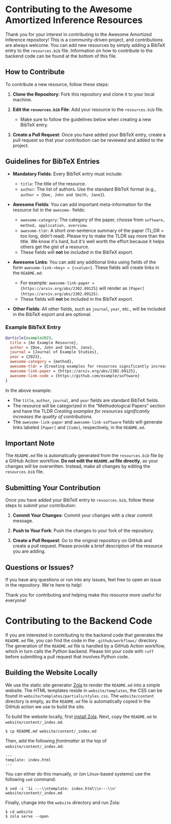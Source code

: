 # Contributing to the Awesome Amortized Inference Resources

Thank you for your interest in contributing to the Awesome Amortized Inference repository! This is a community-driven project, and contributions are always welcome. You can add new resources by simply adding a BibTeX entry to the `resources.bib` file.
Information on how to contribute to the backend code can be found at the bottom of this file.

## How to Contribute

To contribute a new resource, follow these steps:

1. **Clone the Repository**: Fork this repository and clone it to your local machine.

2. **Edit the `resources.bib` File**: Add your resource to the `resources.bib` file.

   - Make sure to follow the guidelines below when creating a new BibTeX entry.

3. **Create a Pull Request**: Once you have added your BibTeX entry, create a pull request so that your contribution can be reviewed and added to the project.

## Guidelines for BibTeX Entries

- **Mandatory Fields**: Every BibTeX entry must include:

  - `title`: The title of the resource.
  - `author`: The list of authors. Use the standard BibTeX format (e.g., `author = {Doe, John and Smith, Jane}`).

- **Awesome Fields**: You can add important meta-information for the resource list in the `awesome-` fields:
  - `awesome-category`: The category of the paper, choose from `software, method, application, overview`.
  - `awesome-tldr`: A short one-sentence summary of the paper (TL;DR = too long, didn't read). Please try to make the TLDR say more than the title. We know it's hard, but it's well worth the effort because it helps others get the gist of a resource.
  - These fields will **not** be included in the BibTeX export.

- **Awesome Links**: You can add any additional links using fields of the form `awesome-link-<key> = {<value>}`. These fields will create links in the `README.md`:

  - For example: `awesome-link-paper = {https://arxiv.org/abs/2302.09125}` will render as `[Paper](https://arxiv.org/abs/2302.09125)`.
  - These fields will **not** be included in the BibTeX export.

- **Other Fields**: All other fields, such as `journal`, `year`, etc., will be included in the BibTeX export and are optional.

### Example BibTeX Entry

```bibtex
@article{example2023,
  title = {An Example Resource},
  author = {Doe, John and Smith, Jane},
  journal = {Journal of Example Studies},
  year = {2023},
  awesome-category = {method},
  awesome-tldr = {Creating examples for resources significantly increases the quality of contributions.},
  awesome-link-paper = {https://arxiv.org/abs/2302.09125},
  awesome-link-code = {https://github.com/example/software}
}
```

In the above example:

- The `title`, `author`, `journal`, and `year` fields are standard BibTeX fields.
- The resource will be categorized in the "Methodological Papers" section and have the TLDR _Creating examples for resources significantly increases the quality of contributions._
- The `awesome-link-paper` and `awesome-link-software` fields will generate links labeled `[Paper]` and `[Code]`, respectively, in the `README.md`.

## Important Note

The `README.md` file is automatically generated from the `resources.bib` file by a GitHub Action workflow. **Do not edit the `README.md` file directly**, as your changes will be overwritten. Instead, make all changes by editing the `resources.bib` file.

## Submitting Your Contribution

Once you have added your BibTeX entry to `resources.bib`, follow these steps to submit your contribution:

1. **Commit Your Changes**: Commit your changes with a clear commit message.

2. **Push to Your Fork**: Push the changes to your fork of the repository.

3. **Create a Pull Request**: Go to the original repository on GitHub and create a pull request. Please provide a brief description of the resource you are adding.

## Questions or Issues?

If you have any questions or run into any issues, feel free to open an issue in the repository. We're here to help!

Thank you for contributing and helping make this resource more useful for everyone!

# Contributing to the Backend Code

If you are interested in contributing to the backend code that generates the `README.md` file, you can find the code in the `.github/workflows/` directory.
The generation of the `README.md` file is handled by a GitHub Action workflow, which in turn calls the Python backend.
Please lint your code with `ruff` before submitting a pull request that involves Python code.

## Building the Website Locally

We use the static site generator [Zola](https://www.getzola.org/) to render the `README.md` into a simple website.
The HTML templates reside in `website/templates`, the CSS can be found in `website/templates/partials/styles.css`.
The `website/content` directory is empty, as the `README.md` file is automatically copied in the GitHub action we use to build the site.

To build the website locally, first [install Zola](https://www.getzola.org/documentation/getting-started/installation/).
Next, copy the `README.md` to `website/content/_index.md`.

```
$ cp README.md website/content/_index.md
```

Then, add the following _frontmatter_ at the top of `website/content/_index.md`:

```
---
template: index.html
---
```

You can either do this manually, or (on Linux-based systems) use the following `sed` command:

```
$ sed -i '1i ---\\ntemplate: index.html\\n---\\n' website/content/_index.md
```

Finally, change into the `website` directory and run Zola:

```
$ cd website
$ zola serve --open
```

